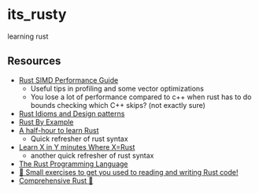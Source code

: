 # its_rusty
learning rust


## Resources

- [Rust SIMD Performance Guide](https://rust-lang.github.io/packed_simd/perf-guide/introduction.html)
    - Useful tips in profiling and some vector optimizations
    - You lose a lot of performance compared to c++ when rust has to do bounds checking which C++ skips? (not exactly sure) 
- [Rust Idioms and Design patterns](https://rust-unofficial.github.io/patterns/intro.html)
- [Rust By Example](https://doc.rust-lang.org/rust-by-example/index.html)
- [A half-hour to learn Rust](https://fasterthanli.me/articles/a-half-hour-to-learn-rust)
    - Quick refresher of rust syntax
- [Learn X in Y minutes Where X=Rust](https://learnxinyminutes.com/docs/rust/)
    - another quick refresher of rust syntax
- [The Rust Programming Language](https://doc.rust-lang.org/book/title-page.html)
- [:crab: Small exercises to get you used to reading and writing Rust code!](https://github.com/rust-lang/rustlings)
- [Comprehensive Rust :crab:](https://google.github.io/comprehensive-rust/welcome.html)
